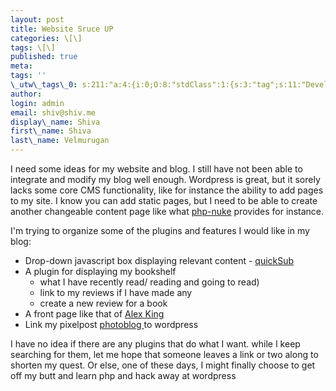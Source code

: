 ```yaml
---
layout: post
title: Website Sruce UP
categories: \[\]
tags: \[\]
published: true
meta:
tags: ''
\_utw\_tags\_0: s:211:"a:4:{i:0;O:8:"stdClass":1:{s:3:"tag";s:11:"Development";}i:1;O:8:"stdClass":1:{s:3:"tag";s:15:"Random-Thoughts";}i:2;O:8:"stdClass":1:{s:3:"tag";s:13:"Short-updates";}i:3;O:8:"stdClass":1:{s:3:"tag";s:3:"Web";}}";
author:
login: admin
email: shiv@shiv.me
display\_name: Shiva
first\_name: Shiva
last\_name: Velmurugan
---
```


I need some ideas for my website and blog. I still have not been able to integrate and modify my blog well enough. Wordpress is great, but it sorely lacks some core CMS functionality, like for instance the ability to add pages to my site. I know you can add static pages, but I need to be able to create another changeable content page like what [php-nuke][0] provides for instance.

I'm trying to organize some of the plugins and features I would like in my blog:

* Drop-down javascript box displaying relevant content - [quickSub][1]
* A plugin for displaying my bookshelf
  * what I have recently read/ reading and going to read)
  * link to my reviews if I have made any
  * create a new review for a book
* A front page like that of [Alex King][2]
* Link my pixelpost [photoblog ][3]to wordpress 

I have no idea if there are any plugins that do what I want. while I keep searching for them, let me hope that someone leaves a link or two along to shorten my quest. Or else, one of these days, I might finally choose to get off my butt and learn php and hack away at wordpress


[0]: http://phpnuke.org
[1]: http://www.methodize.org/quicksub/#Download
[2]: http://alexking.org/
[3]: http://shvelmur.com/ppost/